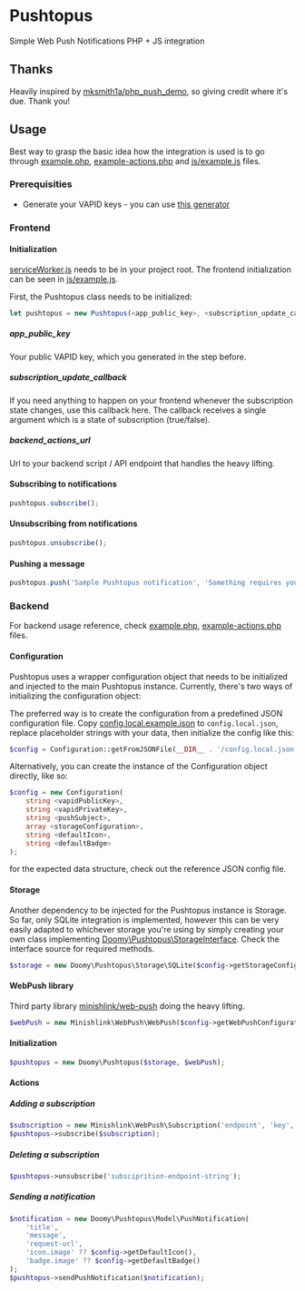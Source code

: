 # Pushtopus

Simple Web Push Notifications PHP + JS integration

## Thanks

Heavily inspired by [mksmith1a/php_push_demo](https://github.com/mksmith1a/php_push_demo), so giving credit where it's due. Thank you!

## Usage

Best way to grasp the basic idea how the integration is used is to go through [example.php](example.php), [example-actions.php](example-actions.php) and [js/example.js](js/example.js) files.

### Prerequisities
- Generate your VAPID keys - you can use [this generator](https://www.stephane-quantin.com/en/tools/generators/vapid-keys)

### Frontend

#### Initialization
[serviceWorker.js](serviceWorker.js) needs to be in your project root. The frontend initialization can be seen in [js/example.js](js/example.js). 

First, the Pushtopus class needs to be initialized:

```js
let pushtopus = new Pushtopus(<app_public_key>, <subscription_update_callback>, <backend_actions_url>);
```

##### app_public_key
Your public VAPID key, which you generated in the step before.

##### subscription_update_callback
If you need anything to happen on your frontend whenever the subscription state changes, use this callback here. The callback receives a single argument which is a state of subscription (true/false).

##### backend_actions_url
Url to your backend script / API endpoint that handles the heavy lifting.

#### Subscribing to notifications
```js
pushtopus.subscribe();
```

#### Unsubscribing from notifications
```js
pushtopus.unsubscribe();
```

#### Pushing a message
```js
pushtopus.push('Sample Pushtopus notification', 'Something requires your attention...', 'https://github.com/doomy/pushtopus');
```

### Backend

For backend usage reference, check [example.php](example.php), [example-actions.php](example-actions.php) files.

#### Configuration
Pushtopus uses a wrapper configuration object that needs to be initialized and injected to the main Pushtopus instance. Currently, there's two ways of initializing the configuration object:

The preferred way is to create the configuration from a predefined JSON configuration file. Copy [config.local.example.json](config.local.example.json) to `config.local.json`, replace placeholder strings with your data, then initialize the config like this:

```php
$config = Configuration::getFromJSONFile(__DIR__ . '/config.local.json');
```

Alternatively, you can create the instance of the Configuration object directly, like so:
```php
$config = new Configuration(
    string <vapidPublicKey>, 
    string <vapidPrivateKey>, 
    string <pushSubject>, 
    array <storageConfiguration>, 
    string <defaultIcon>, 
    string <defaultBadge>
);
```
for the expected data structure, check out the reference JSON config file.

#### Storage
Another dependency to be injected for the Pushtopus instance is Storage. So far, only SQLite integration is implemented, however this can be very easily adapted to whichever storage you're using by simply creating your own class implementing [Doomy\Pushtopus\StorageInterface](src/Storage/StorageInterface.php). Check the interface source for required methods.

```php
$storage = new Doomy\Pushtopus\Storage\SQLite($config->getStorageConfiguration());
```

#### WebPush library
Third party library [minishlink/web-push](https://github.com/minishlink/web-push) doing the heavy lifting.

```php
$webPush = new Minishlink\WebPush\WebPush($config->getWebPushConfiguration());
```

#### Initialization

```php
$pushtopus = new Doomy\Pushtopus($storage, $webPush);
```

#### Actions

##### Adding a subscription
```php
$subscription = new Minishlink\WebPush\Subscription('endpoint', 'key', 'token');
$pushtopus->subscribe($subscription);
```

##### Deleting a subscription
```php
$pushtopus->unsubscribe('subsciprition-endpoint-string');
```

##### Sending a notification
```php
$notification = new Doomy\Pushtopus\Model\PushNotification(
    'title',
    'message',
    'request-url',
    'icon.image' ?? $config->getDefaultIcon(),
    'badge.image' ?? $config->getDefaultBadge()
);
$pushtopus->sendPushNotification($notification);
```